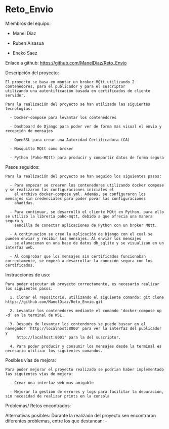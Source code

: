 # Reto_Envio

 Miembros del equipo:
 
  - Manel Díaz

  - Ruben Alsasua

  - Eneko Saez

 Enlace a github: https://github.com/ManelDiaz/Reto_Envio

 Descripción del proyecto:

    El proyecto se basa en montar un broker MQtt utilizando 2 contenedores, para el publicador y para el suscriptor
    utilizando una autentificación basada en certificados de cliente servidor. 

    Para la realización del proyecto se han utilizado las siguientes tecnologías:
    
      - Docker-compose para levantar los contenedores
      
      - Dashboard de Django para poder ver de forma mas visual el envio y recepción de mensajes
      
      - OpenSSL para crear una Autoridad Certificadora (CA)

      - Mosquitto MQtt como broker

      - Python (Paho-MQtt) para producir y compartir datos de forma segura 

  Pasos seguidos:

    Para la realización del proyecto se han seguido los siguientes pasos:

      - Para empezar se crearon los contenedores utilizando docker compose y se realizaron las configuraciones iniciales el 
        el archivo docker-compose.yml. Además, se configuraron los mensajes sin credenciales para poder povar las configuraciones
        añadidas. 

      - Para continuar, se desarrolló el cliente MQtt en Python, para ello se utilizó la librería paho-mqtt, debido a que ofrecia una manera segura y 
        sencilla de conectar aplicaciones de Python con un broker MQtt. 
      
      - A continuacion se creo la aplicación de Django con el cual se pueden enviar y recibir los mensajes. Al enviar los mensajes 
        se alamacenan en una base de datos db_sqlite y se visualizan en un interfaz web. 

      - Al comprobar que los mensajes sin certificados funcionaban correctamente, se empezó a desarrollar la conexión segura con los certificados. 


  Instrucciones de uso:

    Para poder ejecutar ek proyecto correctamente, es necesario realizar los siguientes pasos:

      1. Clonar el repositorio, utilizando el siguiente comando: git clone https://github.com/ManelDiaz/Reto_Envio.git

      2. Levantar los contenedores mediante el comando 'docker-compose up -d' en la terminal de WSL. 

      3. Después de levantar los contendores se puede buscar en el navegador 'http://localhost:8000' para ver la interfaz del publicador y 
         http://localhost:8001' para la del suscriptor. 

      4. Para poder producir y consumir los mensajes desde la terminal es necesario utilizar los siguientes comandos. 
      
      
  Posibles vías de mejora:

    Para poder mejorar el proyecto realizado se podrian haber implementado las siguientes vías de mejora:
    
      - Crear una interfaz web mas amigable
      
      - Mejorar la gestión de errores y logs para facilitar la depuración, sin necesidad de realizar prints en la consola

  Problemas/ Retos encontrados:


  Alternativas posibles:
    Durante la realizaón del proyecto sen encontraron diferentes problemas, entre los que destancan:
      - 
    
